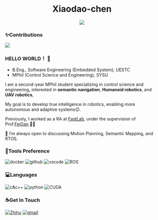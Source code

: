 <div align=center >


# Xiaodao-chen
![](https://komarev.com/ghpvc/?username=Xiaodao-chen&color=blue)

</div>


### ✨Contributions

<a href="https://github.com/Xiaodao-chen">
  <img align="center" src="https://github-readme-stats.vercel.app/api?username=Xiaodao-chen&show_icons=true&hide_border=true&hide_rank=true&theme=swift&hide=prs" />
</a>




### HELLO WORLD！ 🎉
- B.Eng., Software Engineering (Embedded System), UESTC
- MPhil (Control Science and Engineering), SYSU 

I am a second-year MPhil student specializing in control science and engineering, interested in **semantic navigation**, **Humanoid robotics**, and **UAV robotics**, 

My goal is to develop true intelligence in robotics, enabling more autonomous and adaptive systems😉. 

Previously, I worked as a RA at [FastLab](http://zju-fast.com/), under the supervision of  Prof.[FeiGao](http://zju-fast.com/fei-gao/).🏃‍♂️

💬 I’m always open to discussing Motion Planning, Semantic Mapping, and RTOS.

### 🔨Tools Preference

![docker](https://wpcos-1300629776.cos.ap-chengdu.myqcloud.com/Github-Jason-xy/docker.svg) ![github](https://wpcos-1300629776.cos.ap-chengdu.myqcloud.com/Github-Jason-xy/github.svg) ![vscode](https://wpcos-1300629776.cos.ap-chengdu.myqcloud.com/Github-Jason-xy/vscode.svg) ![ROS](https://img.shields.io/badge/-ROS-lightgrey?logo=ros) 

### 💻Languages

![c&c++](https://wpcos-1300629776.cos.ap-chengdu.myqcloud.com/Github-Jason-xy/c&c++.svg) ![python](https://wpcos-1300629776.cos.ap-chengdu.myqcloud.com/Github-Jason-xy/python.svg) ![CUDA](https://img.shields.io/badge/-CUDA-yellowgreen?logo=nvidia)


### ☕Get In Touch

[![Zhihu](https://img.shields.io/badge/dynamic/json?color=142026&labelColor=0066ff&logo=zhihu&logoColor=white&label=zhihu%20fans&query=%24.data.totalSubs&url=https%3A%2F%2Fapi.spencerwoo.com%2Fsubstats%2F%3Fsource%3Dzhihu%26queryKey%3Djason-50-85)](https://www.zhihu.com/people/chen-xiao-dao-54-40)
[![gmail](https://img.shields.io/badge/Gmail-ffffff?logo=gmail&labelColor=228B22&logoColor=white)](mailto:xiaodao.chem@gmail.com)


